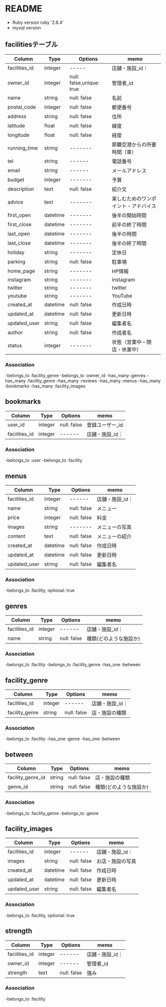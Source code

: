 # README
* Ruby version
  ruby '2.6.4'
* mysql version

## facilitiesテーブル
|Column|Type|Options|memo|
|------|----|-------|----|
|facilities_id|integer|-----|店舗・施設_id｜
|owner_id|integer|null: false,unique: true|管理者_id|
|name|string|null: false|名前|
|postal_code|integer|null: false|郵便番号|
|address|string|null: false|住所|
|latitude|float|null: false|緯度|
|longitude|float|null: false|経度|
|running_time|string|-------|那覇空港からの所要時間（車）|
|tel|string|------|電話番号|
|email|string|------|メールアドレス|
|budget|integer|-------|予算|
|description|text|null: false|紹介文|
|advice|text|-------|楽しむためのワンポイント・アドバイス|
|first_open|datetime|-------|後半の開始時間|
|first_close|datetime|-------|前半の終了時間|
|last_open|datetime|-------|後半の時間|
|last_close|datetime|-------|後半の終了時間|
|holiday|string|-------|定休日|
|parking|string|null: false|駐車場|
|home_page|string|-------|HP情報|
|instagram|string|-------|instagram|
|twitter|string|-------|twitter|
|youtube|string|-------|YouTube|
|created_at|datetime|null: false|作成日時|
|updated_at|datetime|null: false|更新日時|
|updated_user|string|null: false|編集者名|
|author|string|null: false|作成者名|
|status|integer|-------|状態（営業中・閉店・休業中）|
### Association
-belongs_to :facility_genre
-belongs_to :owner_id
-has_many :genres
-has_many :facility_genre
-has_many :reviews
-has_many :menus
-has_many :bookmarks
-has_many :facility_images

## bookmarks
|Column|Type|Options|memo|
|------|----|-------|----|
|user_id|integer|null: false|登録ユーザー_id|
|facilities_id|integer|------|店舗・施設_id｜
### Association
-belongs_to :user
-belongs_to :facility

## menus
|Column|Type|Options|memo|
|------|----|-------|----|
|facilities_id|integer|------|店舗・施設_id｜
|name|string|null: false|メニュー|
|price|integer|null: false|料金|
|images|string|-------|メニューの写真|
|content|text|null: false|メニューの紹介|
|created_at|datetime|null: false|作成日時|
|updated_at|datetime|null: false|更新日時|
|updated_user|string|null: false|編集者名|
### Association
-belongs_to :facility, optional: true

## genres
|Column|Type|Options|memo|
|------|----|-------|----|
|facilities_id|integer|------|店舗・施設_id｜
|name|string|null: false|種類(どのような施設か)|
### Association
-belongs_to :facility
-belongs_to :facility_genre
-has_one :between

## facility_genre
|Column|Type|Options|memo|
|------|----|-------|----|
|facilities_id|integer|------|店舗・施設_id｜
|facility_genre|string|null: false|店・施設の種類|
### Association
-belongs_to :facility
-has_one :genre
-has_one :between

## between
|Column|Type|Options|memo|
|------|----|-------|----|
|facility_genre_id|string|null: false|店・施設の種類|
|genre_id|string|null: false|種類(どのような施設か)|
### Association
-belongs_to :facility_genre
-belongs_to :genre

## facility_images
|Column|Type|Options|memo|
|------|----|-------|----|
|facilities_id|integer|------|店舗・施設_id｜
|images|string|null: false|お店・施設の写真|
|created_at|datetime|null: false|作成日時|
|updated_at|datetime|null: false|更新日時|
|updated_user|string|null: false|編集者名|
### Association
-belongs_to :facility, optional: true

## strength
|Column|Type|Options|memo|
|------|----|-------|----|
|facilities_id|integer|------|店舗・施設_id｜
|owner_id|integer|------|管理者_id|
|strength|text|null: false|強み|
### Association
-belongs_to :facility
  
<!-- 後回しにする機能 -->
<!-- ## reviews
|Column|Type|Options|memo|
|------|----|-------|----|
|user_id|integer|null: false|登録ユーザー_id|
|store_id|integer|--------|店舗_id｜
|gourmet_id|integer|-------|施設_id｜
|content|text|null: false|口コミ|
### Association
-belongs_to :user
-belongs_to :facilities

## coupons
|Column|Type|Options|memo|
|------|----|-------|----|
|coupon_id|integer|null: false|クーポン情報|
|store_id|integer|null: false|店舗_id|
|content|text|-------|クーポン詳細|
|image_url|string|-------|クーポン画像|

 -->
